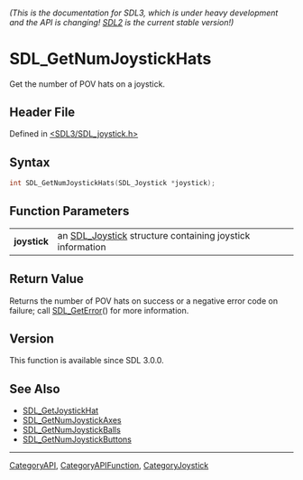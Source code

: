 ###### (This is the documentation for SDL3, which is under heavy development and the API is changing! [SDL2](https://wiki.libsdl.org/SDL2/) is the current stable version!)
# SDL_GetNumJoystickHats

Get the number of POV hats on a joystick.

## Header File

Defined in [<SDL3/SDL_joystick.h>](https://github.com/libsdl-org/SDL/blob/main/include/SDL3/SDL_joystick.h)

## Syntax

```c
int SDL_GetNumJoystickHats(SDL_Joystick *joystick);
```

## Function Parameters

|                  |                                                                           |
| ---------------- | ------------------------------------------------------------------------- |
| **joystick**     | an [SDL_Joystick](SDL_Joystick) structure containing joystick information |

## Return Value

Returns the number of POV hats on success or a negative error code on
failure; call [SDL_GetError](SDL_GetError)() for more information.

## Version

This function is available since SDL 3.0.0.

## See Also

- [SDL_GetJoystickHat](SDL_GetJoystickHat)
- [SDL_GetNumJoystickAxes](SDL_GetNumJoystickAxes)
- [SDL_GetNumJoystickBalls](SDL_GetNumJoystickBalls)
- [SDL_GetNumJoystickButtons](SDL_GetNumJoystickButtons)

----
[CategoryAPI](CategoryAPI), [CategoryAPIFunction](CategoryAPIFunction), [CategoryJoystick](CategoryJoystick)

